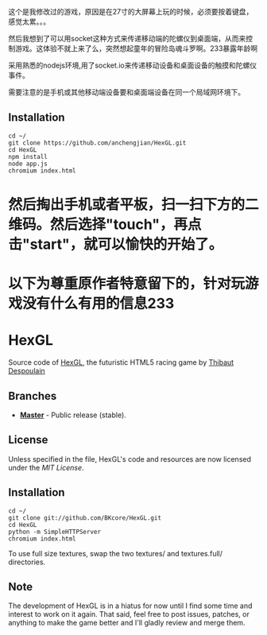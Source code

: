 
这个是我修改过的游戏，原因是在27寸的大屏幕上玩的时候，必须要按着键盘，感觉太累。。。

然后我想到了可以用socket这种方式来传递移动端的陀螺仪到桌面端，从而来控制游戏。这体验不就上来了么，突然想起童年的冒险岛魂斗罗啊。233暴露年龄啊

采用熟悉的nodejs环境,用了socket.io来传递移动设备和桌面设备的触摸和陀螺仪事件。

需要注意的是手机或其他移动端设备要和桌面端设备在同一个局域网环境下。

## Installation

    cd ~/
    git clone https://github.com/anchengjian/HexGL.git
    cd HexGL
    npm install
    node app.js
    chromium index.html

然后掏出手机或者平板，扫一扫下方的二维码。然后选择"touch"，再点击"start"，就可以愉快的开始了。
=========
以下为尊重原作者特意留下的，针对玩游戏没有什么有用的信息233
=========

HexGL
=========

Source code of [HexGL](http://hexgl.bkcore.com), the futuristic HTML5 racing game by [Thibaut Despoulain](http://bkcore.com)

## Branches
  * **[Master](https://github.com/BKcore/HexGL)** - Public release (stable).

## License

Unless specified in the file, HexGL's code and resources are now licensed under the *MIT License*.

## Installation

	cd ~/
	git clone git://github.com/BKcore/HexGL.git
	cd HexGL
	python -m SimpleHTTPServer
	chromium index.html

To use full size textures, swap the two textures/ and textures.full/ directories.

## Note

The development of HexGL is in a hiatus for now until I find some time and interest to work on it again.
That said, feel free to post issues, patches, or anything to make the game better and I'll gladly review and merge them.
